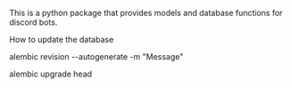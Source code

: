 This is a python package that provides models and database functions for discord bots.


How to update the database 


alembic revision --autogenerate -m "Message"

alembic upgrade head
